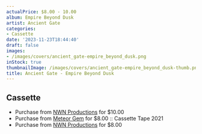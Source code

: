 ```yaml
---
actualPrice: $8.00 - 10.00
album: Empire Beyond Dusk
artist: Ancient Gate
categories:
- Cassette
date: '2023-11-23T18:44:40'
draft: false
images:
- /images/covers/ancient_gate-empire_beyond_dusk.png
inStock: true
thumbnailImage: /images/covers/ancient_gate-empire_beyond_dusk-thumb.png
title: Ancient Gate - Empire Beyond Dusk
---
```


## Cassette
* Purchase from [NWN Productions](http://shop.nwnprod.com/index.php?route=product/product&path=73&product_id=13664&sort=pd.name&order=ASC) for $10.00
* Purchase from [Meteor Gem](https://meteor-gem.com/products/used-ancient-gate-empire-beyond-dusk-cassette) for $8.00 :: Cassette Tape 2021
* Purchase from [NWN Productions](http://shop.nwnprod.com/index.php?route=product/product&path=73&product_id=41508&sort=pd.name&order=ASC) for $8.00
